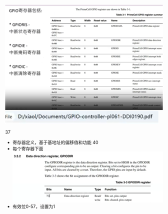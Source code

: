 ![](asserts/Pasted%20image%2020250707175455.png)![](asserts/Pasted%20image%2020250707175820.png)

37
- 寄存器定义，基于基地址的偏移值和功能
40
- 每个寄存器下面
![](asserts/Pasted%20image%2020250707175905.png)
- 有效位0-57，设置为1